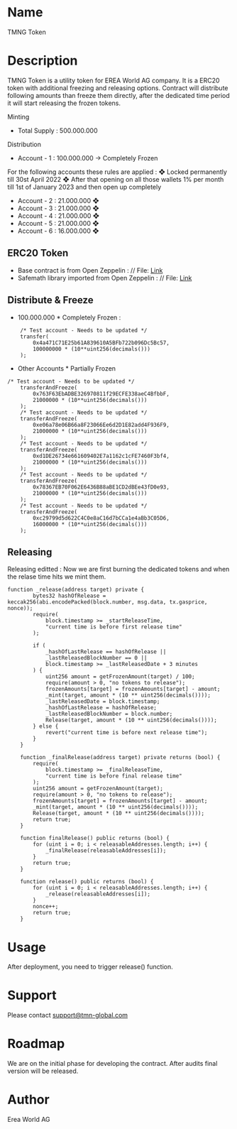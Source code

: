# Name

TMNG Token


# Description

TMNG Token is a utility token for EREA World AG company. It is a ERC20 token with additional freezing and releasing options. 
Contract will distribute following amounts than freeze them directly, after the dedicated time period it will start releasing the frozen tokens. 


Minting

- Total Supply : 500.000.000


Distribution

- Account - 1 : 100.000.000 -> Completely Frozen


For the following accounts these rules are applied : 
❖ Locked permanently till 30st April 2022 
❖ After that opening on all those wallets 1% per month till 1st of January 2023 and then open up completely

- Account - 2 : 21.000.000 ❖
- Account - 3 : 21.000.000 ❖
- Account - 4 : 21.000.000 ❖
- Account - 5 : 21.000.000 ❖
- Account - 6 : 16.000.000 ❖


## ERC20 Token

- Base contract is from Open Zeppelin : // File: [Link](https://github.com/OpenZeppelin/openzeppelin-contracts/blob/master/contracts/token/ERC20/IERC20.sol)
- Safemath library imported from Open Zeppelin : // File: [Link](https://github.com/OpenZeppelin/openzeppelin-contracts/blob/master/contracts/utils/math/SafeMath.sol)


## Distribute & Freeze 

- 100.000.000 * Completely Frozen : 
```
    /* Test account - Needs to be updated */
    transfer(
        0x4a471C71E25b61A839610A5BFb722b096Dc5Bc57,
        100000000 * (10**uint256(decimals()))
    );
```


- Other Accounts * Partially Frozen 

```
/* Test account - Needs to be updated */
    transferAndFreeze(
        0x763F63EbADBE326970811f29ECFE338aeC4BfbbF,
        21000000 * (10**uint256(decimals()))
    );
    /* Test account - Needs to be updated */
    transferAndFreeze(
        0xe06a78e06B66a8F23066Ee6d2D1E82add4F936F9,
        21000000 * (10**uint256(decimals()))
    );
    /* Test account - Needs to be updated */
    transferAndFreeze(
        0xd1DE26734e661609402E7a1162c1cFE7460F3bf4,
        21000000 * (10**uint256(decimals()))
    );
    /* Test account - Needs to be updated */
    transferAndFreeze(
        0x78367EB70F062E6436B88aBE1CD2dBEe43fD0e93,
        21000000 * (10**uint256(decimals()))
    );
    /* Test account - Needs to be updated */
    transferAndFreeze(
        0xc29799d5d622C4C0e8aC16d7bCCa1e4aBb3C05D6,
        16000000 * (10**uint256(decimals()))
    );
```


## Releasing

Releasing editted : Now we are first burning the dedicated tokens and when the relase time hits we mint them.

```
function _release(address target) private {
        bytes32 hashOfRelease = keccak256(abi.encodePacked(block.number, msg.data, tx.gasprice, nonce));
        require(
            block.timestamp >= _startReleaseTime,
            "current time is before first release time"
        );

        if (
            _hashOfLastRelease == hashOfRelease ||
            _lastReleasedBlockNumber == 0 ||
            block.timestamp >= _lastReleasedDate + 3 minutes
        ) {
            uint256 amount = getFrozenAmount(target) / 100;
            require(amount > 0, "no tokens to release");
            frozenAmounts[target] = frozenAmounts[target] - amount;
            _mint(target, amount * (10 ** uint256(decimals())));
            _lastReleasedDate = block.timestamp;
            _hashOfLastRelease = hashOfRelease;
            _lastReleasedBlockNumber = block.number;
            Release(target, amount * (10 ** uint256(decimals())));
        } else {
            revert("current time is before next release time");
        }
    }

    function _finalRelease(address target) private returns (bool) {
        require(
            block.timestamp >= _finalReleaseTime,
            "current time is before final release time"
        );
        uint256 amount = getFrozenAmount(target);
        require(amount > 0, "no tokens to release");
        frozenAmounts[target] = frozenAmounts[target] - amount;
        _mint(target, amount * (10 ** uint256(decimals())));
        Release(target, amount * (10 ** uint256(decimals())));
        return true;
    }

    function finalRelease() public returns (bool) {
        for (uint i = 0; i < releasableAddresses.length; i++) {
            _finalRelease(releasableAddresses[i]);
        }
        return true;
    }

    function release() public returns (bool) {
        for (uint i = 0; i < releasableAddresses.length; i++) {
            _release(releasableAddresses[i]);
        }
        nonce++;
        return true;
    }
```

# Usage

After deployment, you need to trigger release() function.


# Support

Please contact support@tmn-global.com


# Roadmap

We are on the initial phase for developing the contract. After audits final version will be released.


# Author

Erea World AG


